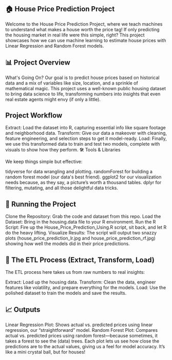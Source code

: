 ## 🏠 House Price Prediction Project

Welcome to the House Price Prediction Project, where we teach machines to understand what makes a house worth the price tag! If only predicting the housing market in real life were this simple, right? This project showcases how we can use machine learning to estimate house prices with Linear Regression and Random Forest models.

## 📊  Project Overview

What's Going On?
Our goal is to predict house prices based on historical data and a mix of variables like size, location, and a sprinkle of mathematical magic. This project uses a well-known public housing dataset to bring data science to life, transforming numbers into insights that even real estate agents might envy (if only a little).

## Project Workflow
Extract: Load the dataset into R, capturing essential info like square footage and neighborhood data.
Transform: Give our data a makeover with cleaning, feature engineering, and selection steps to get it model-ready.
Load: Finally, we use this transformed data to train and test two models, complete with visuals to show how they perform.
🛠️ Tools & Libraries

We keep things simple but effective:

tidyverse for data wrangling and plotting.
randomForest for building a random forest model (our data's best friend).
ggplot2 for our visualization needs because, as they say, a picture’s worth a thousand tables.
dplyr for filtering, mutating, and all those delightful data tricks.

## 🚀 Running the Project

Clone the Repository: Grab the code and dataset from this repo.
Load the Dataset: Bring in the housing.data file to your R environment.
Run the R Script: Fire up the House_Price_Prediction_Using.R script, sit back, and let R do the heavy lifting.
Visualize Results: The script will output two snazzy plots (house_price_prediction_lr.jpg and house_price_prediction_rf.jpg) showing how well the models did in their price predictions.

## 🧩 The ETL Process (Extract, Transform, Load)

The ETL process here takes us from raw numbers to real insights:

Extract: Load up the housing data.
Transform: Clean the data, engineer features like volatility, and prepare everything for the models.
Load: Use the polished dataset to train the models and save the results.

## 📈 Outputs

Linear Regression Plot: Shows actual vs. predicted prices using linear regression, our “straightforward” model.
Random Forest Plot: Compares actual vs. predicted prices using random forest—because sometimes, it takes a forest to see the (data) trees.
Each plot lets us see how close the predictions are to the actual values, giving us a feel for model accuracy. It’s like a mini crystal ball, but for houses!
